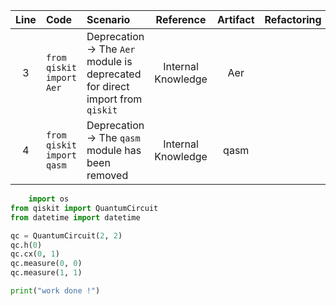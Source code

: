 | Line | Code | Scenario | Reference | Artifact | Refactoring |
| :--: | :--- | :------- | :-------: | :-------: | :---------- |
| 3 | `from qiskit import Aer` | Deprecation -> The `Aer` module is deprecated for direct import from `qiskit` | Internal Knowledge | Aer | |
| 4 | `from qiskit import qasm` | Deprecation -> The `qasm` module has been removed | Internal Knowledge | qasm | |


```python
    import os
from qiskit import QuantumCircuit
from datetime import datetime

qc = QuantumCircuit(2, 2)
qc.h(0)
qc.cx(0, 1)
qc.measure(0, 0)
qc.measure(1, 1)

print("work done !")
```
